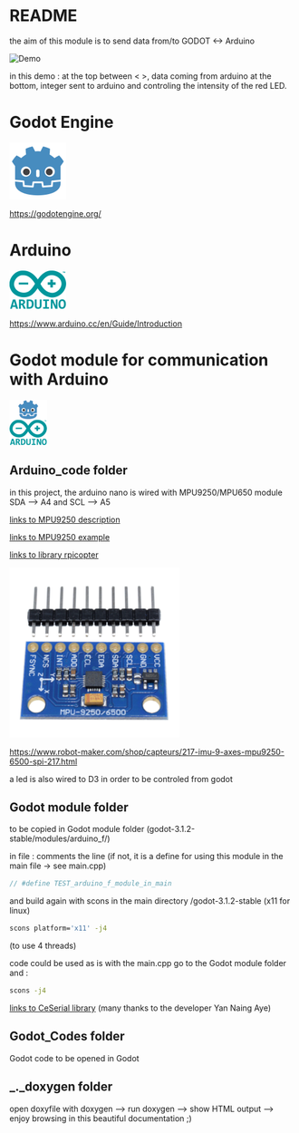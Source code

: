 # README

the aim of this module is to send data from/to GODOT <-> Arduino

![Demo](/_._doxygen/demo.gif)

in this demo :
at the top between < >, data coming from arduino
at the bottom, integer sent to arduino and controling the intensity of the red LED.

# Godot Engine

![Godot logo](/_._doxygen/godot_logo_md.png "Godot logo")

https://godotengine.org/

# Arduino

![Arduino logo](/_._doxygen/Arduino_logo_md.png "Arduino logo")

https://www.arduino.cc/en/Guide/Introduction

# Godot module for communication with Arduino 

![Godot Arduino love](/_._doxygen/logo_doxy.png "Godot Arduino love")

## Arduino_code folder
in this project, the arduino nano is wired with MPU9250/MPU650 module SDA --> A4 and SCL --> A5

[links to MPU9250 description](https://invensense.tdk.com/products/motion-tracking/9-axis/mpu-9250/)

[links to MPU9250 example](http://arduinolearning.com/code/arduino-mpu-9250-example.php)

[links to library rpicopter](https://github.com/rpicopter/ArduinoMotionSensorExample)

![MPU9250](/_._doxygen/s-l1600_md.png)

https://www.robot-maker.com/shop/capteurs/217-imu-9-axes-mpu9250-6500-spi-217.html

a led is also wired to D3 in order to be controled from godot

## Godot module folder

to be copied in Godot module folder (godot-3.1.2-stable/modules/arduino_f/)

in file :
comments the line (if not, it is a define for using this module in the main file -> see main.cpp)
~~~~~~.c
// #define TEST_arduino_f_module_in_main
~~~~~~

and build again with scons in the main directory /godot-3.1.2-stable (x11 for linux)
~~~~~~.bash
scons platform='x11' -j4
~~~~~~
(to use 4 threads)

code could be used as is with the main.cpp
go to the Godot module folder and :
~~~~~~.bash
scons -j4
~~~~~~

[links to CeSerial library](https://github.com/yan9a/serial/)
(many thanks to the developer Yan Naing Aye)

## Godot_Codes folder

Godot code to be opened in Godot

## _._doxygen folder 

open doxyfile with doxygen --> run doxygen --> show HTML output 
--> enjoy browsing in this beautiful documentation ;)
